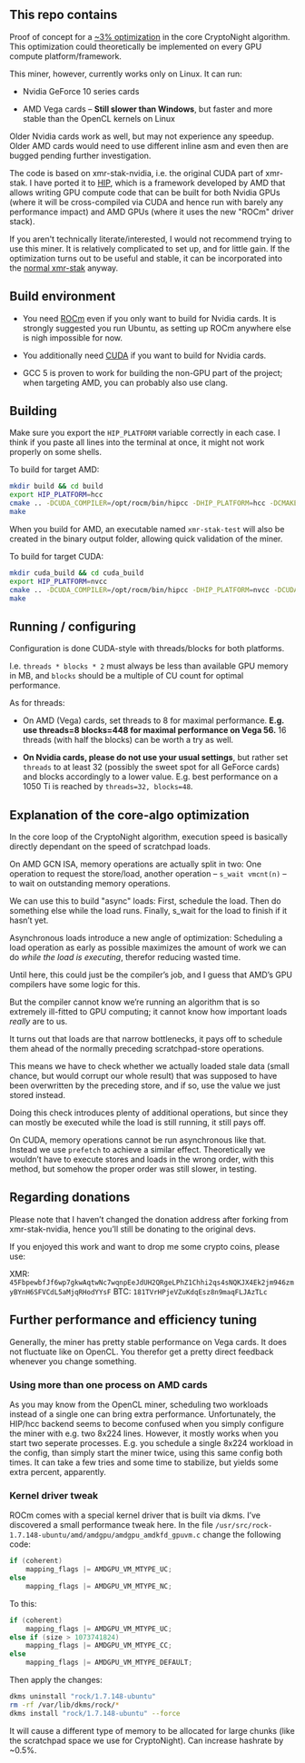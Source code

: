 ## This repo contains

Proof of concept for a [~3% optimization](#Explanation-of-the-core-algo-optimization) in the core CryptoNight algorithm. This optimization could theoretically be implemented on every GPU compute platform/framework.

This miner, however, currently works only on Linux. It can run:

- Nvidia GeForce 10 series cards

- AMD Vega cards – **Still slower than Windows**, but faster and more stable than the OpenCL kernels on Linux

Older Nvidia cards work as well, but may not experience any speedup.
Older AMD cards would need to use different inline asm and even then are bugged pending further investigation.

The code is based on xmr-stak-nvidia, i.e. the original CUDA part of xmr-stak. I have ported it to [HIP](https://github.com/ROCm-Developer-Tools/HIP), which is a framework developed by AMD that allows writing GPU compute code that can be built for both Nvidia GPUs (where it will be cross-compiled via CUDA and hence run with barely any performance impact) and AMD GPUs (where it uses the new "ROCm" driver stack).

If you aren't technically literate/interested, I would not recommend trying to use this miner. It is relatively complicated to set up, and for little gain. If the optimization turns out to be useful and stable, it can be incorporated into the [normal xmr-stak](https://github.com/fireice-uk/xmr-stak) anyway.

## Build environment

- You need [ROCm](https://github.com/RadeonOpenCompute/ROCm/#installing-from-amd-rocm-repositories) even if you only want to build for Nvidia cards. It is strongly suggested you run Ubuntu, as setting up ROCm anywhere else is nigh impossible for now.

- You additionally need [CUDA](https://developer.nvidia.com/cuda-downloads) if you want to build for Nvidia cards.
  
- GCC 5 is proven to work for building the non-GPU part of the project; when targeting AMD, you can probably also use clang.

## Building

Make sure you export the `HIP_PLATFORM` variable correctly in each case. I think if you paste all lines into the terminal at once, it might not work properly on some shells.

To build for target AMD:
```sh
mkdir build && cd build
export HIP_PLATFORM=hcc
cmake .. -DCUDA_COMPILER=/opt/rocm/bin/hipcc -DHIP_PLATFORM=hcc -DCMAKE_EXPORT_COMPILE_COMMANDS=ON -DHIP_ROOT_DIR=/opt/rocm/hip -DMICROHTTPD_REQUIRED=OFF`
make
```

When you build for AMD, an executable named `xmr-stak-test` will also be created in the binary output folder, allowing quick validation of the miner.

To build for target CUDA:
```sh
mkdir cuda_build && cd cuda_build
export HIP_PLATFORM=nvcc
cmake .. -DCUDA_COMPILER=/opt/rocm/bin/hipcc -DHIP_PLATFORM=nvcc -DCUDA_ARCH=30 -DCUDA_PATH=/usr -DCMAKE_EXPORT_COMPILE_COMMANDS=ON -DHIP_ROOT_DIR=/opt/rocm/hip -DMICROHTTPD_REQUIRED=OFF
make
```

## Running / configuring

Configuration is done CUDA-style with threads/blocks for both platforms.

I.e. `threads * blocks * 2` must always be less than available GPU memory in MB, and `blocks` should be a multiple of CU count for optimal performance.

As for threads:

- On AMD (Vega) cards, set threads to 8 for maximal performance. **E.g. use threads=8 blocks=448 for maximal performance on Vega 56.** 16 threads (with half the blocks) can be worth a try as well.

- **On Nvidia cards, please do not use your usual settings**, but rather set `threads` to at least 32 (possibly the sweet spot for all GeForce cards) and blocks accordingly to a lower value. E.g. best performance on a 1050 Ti is reached by `threads=32, blocks=48`.


## Explanation of the core-algo optimization

In the core loop of the CryptoNight algorithm, execution speed is basically directly dependant on the speed of scratchpad loads.
   
On AMD GCN ISA, memory operations are actually split in two: One operation to request the store/load, another operation – `s_wait vmcnt(n)` – to wait on outstanding memory operations.

We can use this to build "async" loads: First, schedule the load. Then do something else while the load runs. Finally, s_wait for the load to finish if it hasn’t yet.

Asynchronous loads introduce a new angle of optimization: Scheduling a load operation as early as possible maximizes the amount of work we can do _while the load is executing_, therefor reducing wasted time.

Until here, this could just be the compiler’s job, and I guess that AMD’s GPU compilers have some logic for this.

But the compiler cannot know we’re running an algorithm that is so extremely ill-fitted to GPU computing; it cannot know how important loads _really_ are to us.

It turns out that loads are that narrow bottlenecks, it pays off to schedule them ahead of the normally preceding scratchpad-store operations.

This means we have to check whether we actually loaded stale data (small chance, but would corrupt our whole result) that was supposed to have been overwritten by the preceding store, and if so, use the value we just stored instead.

Doing this check introduces plenty of additional operations, but since they can mostly be executed while the load is still running, it still pays off.

On CUDA, memory operations cannot be run asynchronous like that. Instead we use `prefetch` to achieve a similar effect. Theoretically we wouldn’t have to execute stores and loads in the wrong order, with this method, but somehow the proper order was still slower, in testing.

## Regarding donations

Please note that I haven’t changed the donation address after forking from xmr-stak-nvidia, hence you’ll still be donating to the original devs.

If you enjoyed this work and want to drop me some crypto coins, please use:

XMR: `45FbpewbfJf6wp7gkwAqtwNc7wqnpEeJdUH2QRgeLPhZ1Chhi2qs4sNQKJX4Ek2jm946zmyBYnH6SFVCdL5aMjqRHodYYsF`
BTC: `181TVrHPjeVZuKdqEsz8n9maqFLJAzTLc`

## Further performance and efficiency tuning

Generally, the miner has pretty stable performance on Vega cards. It does not fluctuate like on OpenCL. You therefor get a pretty direct feedback whenever you change something.

### Using more than one process on AMD cards

As you may know from the OpenCL miner, scheduling two workloads instead of a single one can bring extra performance. Unfortunately, the HIP/hcc backend seems to become confused when you simply configure the miner with e.g. two 8x224 lines. However, it mostly works when you start two seperate processes. E.g. you schedule a single 8x224 workload in the config, than simply start the miner twice, using this same config both times. It can take a few tries and some time to stabilize, but yields some extra percent, apparently.

### Kernel driver tweak

ROCm comes with a special kernel driver that is built via dkms. I’ve discovered a small performance tweak here. In the file `/usr/src/rock-1.7.148-ubuntu/amd/amdgpu/amdgpu_amdkfd_gpuvm.c` change the following code:


```c
if (coherent)
	mapping_flags |= AMDGPU_VM_MTYPE_UC;
else
	mapping_flags |= AMDGPU_VM_MTYPE_NC;
```

To this:

```c
if (coherent)
	mapping_flags |= AMDGPU_VM_MTYPE_UC;
else if (size > 1073741824)
	mapping_flags |= AMDGPU_VM_MTYPE_CC;
else
	mapping_flags |= AMDGPU_VM_MTYPE_DEFAULT;
```

Then apply the changes:

```sh
dkms uninstall "rock/1.7.148-ubuntu"
rm -rf /var/lib/dkms/rock/*
dkms install "rock/1.7.148-ubuntu" --force 
```

It will cause a different type of memory to be allocated for large chunks (like the scratchpad space we use for CryptoNight). Can increase hashrate by ~0.5%.
